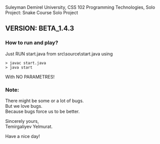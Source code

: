 Suleyman Demirel University, CSS 102 Programming Technologies, Solo Project: Snake
Course Solo Project



## VERSION: BETA_1.4.3

### How to run and play?
Just RUN start.java from src\source\start.java using
```
> javac start.java
> java start
```

With NO PARAMETRES!

### Note:
There might be some or a lot of bugs.  
But we love bugs.  
Because bugs force us to be better.
  
  
Sincerely yours,  
Temirgaliyev Yelmurat.  
  
Have a nice day!
